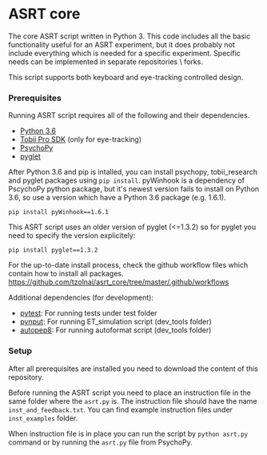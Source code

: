 # ASRT core

The core ASRT script written in Python 3. This code includes all the
basic functionality useful for an ASRT experiment, but it does probably not
include everything which is needed for a specific experiment. Specific needs
can be implemented in separate repositories \ forks.

This script supports both keyboard and eye-tracking controlled design.

### Prerequisites
Running ASRT script requires all of the following and their dependencies.

* [Python 3.6](https://www.python.org/downloads/)
* [Tobii Pro SDK](https://pypi.org/project/tobii-research/) (only for eye-tracking)
* [PsychoPy](https://www.psychopy.org/download.html)
* [pyglet](https://pyglet.readthedocs.io/en/stable/)

After Python 3.6 and pip is intalled, you can install psychopy, tobii_research and pyglet packages using `pip install`.
pyWinhook is a dependency of PscychoPy python package, but it's newest version fails to install on Python 3.6,
so use a version which have a Python 3.6 package (e.g. 1.6.1).
```
pip install pyWinhook==1.6.1
```

This ASRT script uses an older version of pyglet (<=1.3.2) so for pyglet you need to specify the version explicitely:
```
pip install pyglet==1.3.2
```

For the up-to-date install process, check the github workflow files which contain how to install all packages.
https://github.com/tzolnai/asrt_core/tree/master/.github/workflows

Additional dependencies (for development):
* [pytest](https://docs.pytest.org/en/latest/): For running tests under test folder
* [pynput](https://pypi.org/project/pynput/): For running ET_simulation script (dev_tools folder)
* [autopep8](https://pypi.org/project/autopep8/): For running autoformat script (dev_tools folder)

### Setup

After all prerequisites are installed you need to download the content of this repository.

Before running the ASRT script you need to place an instruction file in the same folder where the `asrt.py` is.
The instruction file should have the name `inst_and_feedback.txt`. You can find example instruction files under `inst_examples` folder.

When instruction file is in place you can run the script by `python asrt.py` command or by running the `asrt.py` file from PsychoPy.
